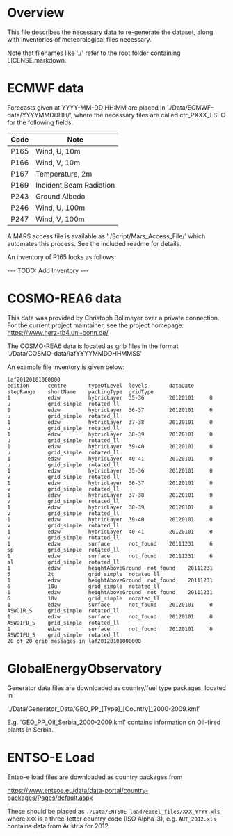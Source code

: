 # Overview

This file describes the necessary data to re-generate the dataset, along with inventories of meteorological files necessary.

Note that filenames like './' refer to the root folder containing LICENSE.markdown.

# ECMWF data

Forecasts given at YYYY-MM-DD HH:MM are placed in
'./Data/ECMWF-data/YYYYMMDDHH/',
where the necessary files are called ctr_PXXX_LSFC for the following fields:

| Code | Note |
|------|------|
| P165 | Wind, U, 10m |
| P166 | Wind, V, 10m |
| P167 | Temperature, 2m |
| P169 | Incident Beam Radiation |
| P243 | Ground Albedo |
| P246 | Wind, U, 100m | 
| P247 | Wind, V, 100m |

A MARS access file is available as
'./Script/Mars_Access_File/'
which automates this process.
See the included readme for details.

An inventory of P165 looks as follows:

--- TODO: Add Inventory ---

# COSMO-REA6 data

This data was provided by Christoph Bollmeyer over a private connection.
For the current project maintainer, see the project homepage: https://www.herz-tb4.uni-bonn.de/

The COSMO-REA6 data is located as grib files in the format
'./Data/COSMO-data/lafYYYYMMDDHHMMSS'

An example file inventory is given below:

```
laf20120101000000
edition      centre       typeOfLevel  levels       dataDate     stepRange    shortName    packingType  gridType     
1            edzw         hybridLayer  35-36        20120101     0            u            grid_simple  rotated_ll  
1            edzw         hybridLayer  36-37        20120101     0            u            grid_simple  rotated_ll  
1            edzw         hybridLayer  37-38        20120101     0            u            grid_simple  rotated_ll  
1            edzw         hybridLayer  38-39        20120101     0            u            grid_simple  rotated_ll  
1            edzw         hybridLayer  39-40        20120101     0            u            grid_simple  rotated_ll  
1            edzw         hybridLayer  40-41        20120101     0            u            grid_simple  rotated_ll  
1            edzw         hybridLayer  35-36        20120101     0            v            grid_simple  rotated_ll  
1            edzw         hybridLayer  36-37        20120101     0            v            grid_simple  rotated_ll  
1            edzw         hybridLayer  37-38        20120101     0            v            grid_simple  rotated_ll  
1            edzw         hybridLayer  38-39        20120101     0            v            grid_simple  rotated_ll  
1            edzw         hybridLayer  39-40        20120101     0            v            grid_simple  rotated_ll  
1            edzw         hybridLayer  40-41        20120101     0            v            grid_simple  rotated_ll  
1            edzw         surface      not_found    20111231     6            sp           grid_simple  rotated_ll  
1            edzw         surface      not_found    20111231     6            al           grid_simple  rotated_ll  
1            edzw         heightAboveGround  not_found    20111231     6            2t           grid_simple  rotated_ll  
1            edzw         heightAboveGround  not_found    20111231     6            10u          grid_simple  rotated_ll  
1            edzw         heightAboveGround  not_found    20111231     6            10v          grid_simple  rotated_ll  
1            edzw         surface      not_found    20120101     0            ASWDIR_S     grid_simple  rotated_ll  
1            edzw         surface      not_found    20120101     0            ASWDIFD_S    grid_simple  rotated_ll  
1            edzw         surface      not_found    20120101     0            ASWDIFU_S    grid_simple  rotated_ll  
20 of 20 grib messages in laf20120101000000
```

# GlobalEnergyObservatory

Generator data files are downloaded as country/fuel type packages, located in 

'./Data/Generator_Data/GEO_PP_[Type]_[Country]_2000-2009.kml'

E.g. 'GEO_PP_Oil_Serbia_2000-2009.kml' contains information on Oil-fired plants in Serbia.

# ENTSO-E Load

Entso-e load files are downloaded as country packages from

https://www.entsoe.eu/data/data-portal/country-packages/Pages/default.aspx

These should be placed as
`./Data/ENTSOE-load/excel_files/XXX_YYYY.xls`
where `XXX` is a three-letter country code (ISO Alpha-3), e.g. `AUT_2012.xls` contains data from Austria for 2012.

